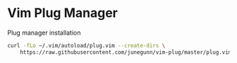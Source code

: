 # Vim Plug Manager

Plug manager installation

```bash
curl -fLo ~/.vim/autoload/plug.vim --create-dirs \
    https://raw.githubusercontent.com/junegunn/vim-plug/master/plug.vim
```

